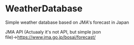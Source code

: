 # WeatherDatabase
Simple weather database based on JMA's forecast in Japan

JMA API (Actuaaly it's not API, but simple json file)→https://www.jma.go.jp/bosai/forecast/